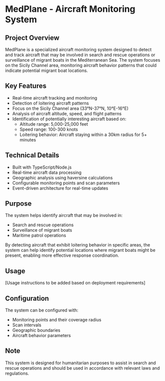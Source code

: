 # MedPlane - Aircraft Monitoring System

## Project Overview
MedPlane is a specialized aircraft monitoring system designed to detect and track aircraft that may be involved in search and rescue operations or surveillance of migrant boats in the Mediterranean Sea. The system focuses on the Sicily Channel area, monitoring aircraft behavior patterns that could indicate potential migrant boat locations.

## Key Features
- Real-time aircraft tracking and monitoring
- Detection of loitering aircraft patterns
- Focus on the Sicily Channel area (33°N-37°N, 10°E-16°E)
- Analysis of aircraft altitude, speed, and flight patterns
- Identification of potentially interesting aircraft based on:
  - Altitude range: 5,000-25,000 feet
  - Speed range: 100-300 knots
  - Loitering behavior: Aircraft staying within a 30km radius for 5+ minutes

## Technical Details
- Built with TypeScript/Node.js
- Real-time aircraft data processing
- Geographic analysis using haversine calculations
- Configurable monitoring points and scan parameters
- Event-driven architecture for real-time updates

## Purpose
The system helps identify aircraft that may be involved in:
- Search and rescue operations
- Surveillance of migrant boats
- Maritime patrol operations

By detecting aircraft that exhibit loitering behavior in specific areas, the system can help identify potential locations where migrant boats might be present, enabling more effective response coordination.

## Usage
[Usage instructions to be added based on deployment requirements]

## Configuration
The system can be configured with:
- Monitoring points and their coverage radius
- Scan intervals
- Geographic boundaries
- Aircraft behavior parameters

## Note
This system is designed for humanitarian purposes to assist in search and rescue operations and should be used in accordance with relevant laws and regulations. 
